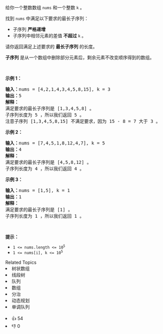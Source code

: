 <p>给你一个整数数组&nbsp;<code>nums</code>&nbsp;和一个整数&nbsp;<code>k</code>&nbsp;。</p>

<p>找到&nbsp;<code>nums</code>&nbsp;中满足以下要求的最长子序列：</p>

<ul> 
 <li>子序列 <strong>严格递增</strong></li> 
 <li>子序列中相邻元素的差值 <strong>不超过</strong>&nbsp;<code>k</code>&nbsp;。</li> 
</ul>

<p>请你返回满足上述要求的 <strong>最长子序列</strong>&nbsp;的长度。</p>

<p><strong>子序列</strong>&nbsp;是从一个数组中删除部分元素后，剩余元素不改变顺序得到的数组。</p>

<p>&nbsp;</p>

<p><strong>示例 1：</strong></p>

<pre><b>输入：</b>nums = [4,2,1,4,3,4,5,8,15], k = 3
<b>输出：</b>5
<strong>解释：</strong>
满足要求的最长子序列是 [1,3,4,5,8] 。
子序列长度为 5 ，所以我们返回 5 。
注意子序列 [1,3,4,5,8,15] 不满足要求，因为 15 - 8 = 7 大于 3 。
</pre>

<p><strong>示例 2：</strong></p>

<pre><b>输入：</b>nums = [7,4,5,1,8,12,4,7], k = 5
<b>输出：</b>4
<strong>解释：</strong>
满足要求的最长子序列是 [4,5,8,12] 。
子序列长度为 4 ，所以我们返回 4 。
</pre>

<p><strong>示例 3：</strong></p>

<pre><b>输入：</b>nums = [1,5], k = 1
<b>输出：</b>1
<strong>解释：</strong>
满足要求的最长子序列是 [1] 。
子序列长度为 1 ，所以我们返回 1 。
</pre>

<p>&nbsp;</p>

<p><strong>提示：</strong></p>

<ul> 
 <li><code>1 &lt;= nums.length &lt;= 10<sup>5</sup></code></li> 
 <li><code>1 &lt;= nums[i], k &lt;= 10<sup>5</sup></code></li> 
</ul>

<div><div>Related Topics</div><div><li>树状数组</li><li>线段树</li><li>队列</li><li>数组</li><li>分治</li><li>动态规划</li><li>单调队列</li></div></div><br><div><li>👍 54</li><li>👎 0</li></div>